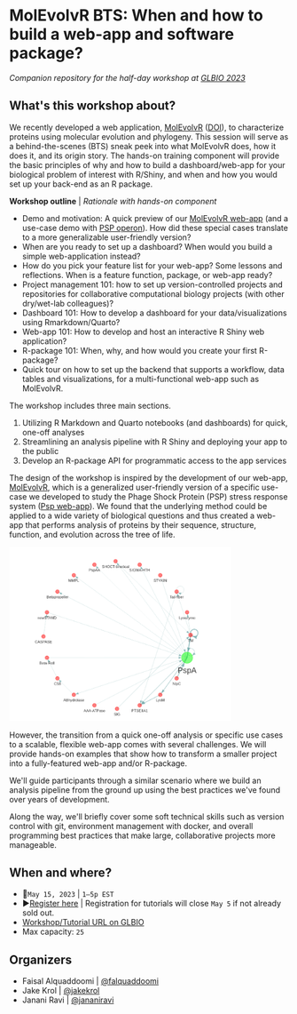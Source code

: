 # MolEvolvR BTS: When and how to build a web-app and software package?
_Companion repository for the half-day workshop at [GLBIO 2023](https://www.iscb.org/glbio2023-programme/workshops-tutorials)_

## What's this workshop about?
We recently developed a web application, [MolEvolvR](http://jravilab.org/molevolvr) ([DOI](https://doi.org/10.1101/2022.02.18.461833)), to characterize proteins using molecular evolution and phylogeny. This session will serve as a behind-the-scenes (BTS) sneak peek into what MolEvolvR does, how it does it, and its origin story. The hands-on training component will provide the basic principles of why and how to build a dashboard/web-app for your biological problem of interest with R/Shiny, and when and how you would set up your back-end as an R package.

**Workshop outline** | _Rationale with hands-on component_

- Demo and motivation: A quick preview of our [MolEvolvR web-app](http://jravilab.org/molevolvr) (and a use-case demo with [PSP operon](https://jravilab.shinyapps.io/psp-evolution)). How did these special cases translate to a more generalizable user-friendly version?
- When are you ready to set up a dashboard? When would you build a simple web-application instead?
- How do you pick your feature list for your web-app? Some lessons and reflections. When is a feature function, package, or web-app ready?
- Project management 101: how to set up version-controlled projects and repositories for collaborative computational biology projects (with other dry/wet-lab colleagues)?
- Dashboard 101: How to develop a dashboard for your data/visualizations using Rmarkdown/Quarto?
- Web-app 101: How to develop and host an interactive R Shiny web application?
- R-package 101: When, why, and how would you create your first R-package?
- Quick tour on how to set up the backend that supports a workflow, data tables and visualizations, for a multi-functional web-app such as MolEvolvR.

The workshop includes three main sections.

1. Utilizing R Markdown and Quarto notebooks (and dashboards) for quick, one-off analyses
2. Streamlining an analysis pipeline with R Shiny and deploying your app to the public
3. Develop an R-package API for programmatic access to the app services

The design of the workshop is inspired by the development of our web-app,
[MolEvolvR](http://jravilab.org/molevolvr), which is a generalized
user-friendly version of a specific use-case we developed to study
the Phage Shock Protein (PSP) stress response system 
([Psp web-app](https://jravilab.shinyapps.io/psp-evolution)).
We found that the underlying method could be applied to a wide variety
of biological questions and thus created a web-app that performs analysis of
proteins by their sequence, structure, function, and evolution across the tree of life.


<img src="./images/psp-network.png" alt="psp-network" width="400"/>

However, the transition from a quick one-off analysis or specific use cases to
a scalable, flexible web-app comes with several challenges.
We will provide hands-on examples that show how to transform a smaller project
into a fully-featured web-app and/or R-package.

We'll guide participants through a similar scenario where we build an 
analysis pipeline from the ground up using the best practices we've found over 
years of development.

Along the way, we'll briefly cover some soft technical skills such as version 
control with git, environment management with docker, and overall programming 
best practices that make large, collaborative projects more manageable.


## When and where?
- 📆`May 15, 2023` | `1–5p EST`
- ▶️[Register here](https://www.iscb.org/glbio2023-register) | Registration for tutorials will close `May 5` if not already sold out. 
- [Workshop/Tutorial URL on GLBIO](https://www.iscb.org/glbio2023-programme/workshops-tutorials)
- Max capacity: `25`

## Organizers
- Faisal Alquaddoomi | [@falquaddoomi](//github.com/falquaddoomi)
- Jake Krol | [@jakekrol](//github.com/jakekrol)
- Janani Ravi | [@jananiravi](//github.com/jananiravi)

